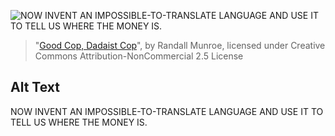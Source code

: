 ![NOW INVENT AN IMPOSSIBLE-TO-TRANSLATE LANGUAGE AND USE IT TO TELL US WHERE THE MONEY IS.](https://imgs.xkcd.com/comics/good_cop_dadaist_cop.png)
> "[Good Cop, Dadaist Cop](https://xkcd.com/1018/)", by Randall Munroe, licensed under Creative Commons Attribution-NonCommercial 2.5 License

## Alt Text
NOW INVENT AN IMPOSSIBLE-TO-TRANSLATE LANGUAGE AND USE IT TO TELL US WHERE THE MONEY IS.

